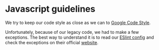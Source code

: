 # Javascript guidelines

We try to keep our code style as close as we can to
[Google Code Style](https://google.github.io/styleguide/javascriptguide.xml).

Unfortunately, because of our legacy code, we had to make a few
exceptions. The best way to understand it is to read our
[ESlint config](https://github.com/google/ggrc-core/blob/develop/.eslintrc.json)
and check the exceptions on their official
[website](http://eslint.org/docs/rules/). 

